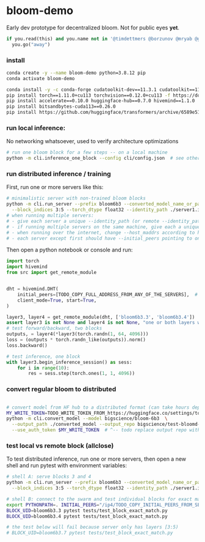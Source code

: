 # bloom-demo
Early dev prototype for decentralized bloom. Not for public eyes **yet**.

```python
if you.read(this) and you.name not in '@timdettmers @borzunov @mryab @greenfatguy'.split():
  you.go("away")
```



### install


```bash
conda create -y --name bloom-demo python=3.8.12 pip
conda activate bloom-demo

conda install -y -c conda-forge cudatoolkit-dev==11.3.1 cudatoolkit==11.3.1 cudnn==8.2.1.32
pip install torch==1.11.0+cu113 torchvision==0.12.0+cu113 -f https://download.pytorch.org/whl/torch_stable.html
pip install accelerate==0.10.0 huggingface-hub==0.7.0 hivemind==1.1.0
pip install bitsandbytes-cuda113==0.26.0
pip install https://github.com/huggingface/transformers/archive/6589e510fa4e6c442059de2fab84752535de9b23.zip
```


### run local inference:
No networking whatsoever, used to verify architecture optimizations

```bash
# run one bloom block for a few steps -- on a local machine
python -m cli.inference_one_block --config cli/config.json  # see other args
```

### run distributed inference / training

First, run one or more servers like this:
```bash
# minimalistic server with non-trained bloom blocks
python -m cli.run_server --prefix bloom6b3 --converted_model_name_or_path bigscience/test-bloomd-6b3 \
  --block_indices 3:5 --torch_dtype float32 --identity_path ./server1.id --host_maddrs /ip4/127.0.0.1/tcp/31337
# when running multiple servers:
# - give each server a unique --identity_path (or remote --identity_path arg when debugging)
# - if running multiple servers on the same machine, give each a unique port (last integer in --host_maddrs, 0 means random port)
# - when running over the internet, change --host_maddrs according to https://learning-at-home.readthedocs.io/en/latest/user/dht.html#running-across-the-internet
# - each server except first should have --initial_peers pointing to one of pre-existing servers 
```

Then open a python notebook or console and run:
```python
import torch
import hivemind
from src import get_remote_module


dht = hivemind.DHT(
    initial_peers=[TODO_COPY_FULL_ADDRESS_FROM_ANY_OF_THE_SERVERS],  # e.g. /ip4/127.0.0.1/...
    client_mode=True, start=True,
)

layer3, layer4 = get_remote_module(dht, ['bloom6b3.3', 'bloom6b3.4'])
assert layer3 is not None and layer4 is not None, "one or both layers were not found in DHT"
# test forward/backward, two blocks
outputs, = layer4(*layer3(torch.randn(1, 64, 4096)))
loss = (outputs * torch.randn_like(outputs)).norm()
loss.backward()

# test inference, one block
with layer3.begin_inference_session() as sess:
    for i in range(10):
        res = sess.step(torch.ones(1, 1, 4096))
```


### convert regular bloom to distributed
```bash

# convert model from HF hub to a distributed format (can take hours depending on your connection!)
MY_WRITE_TOKEN=TODO_WRITE_TOKEN_FROM_https://huggingface.co/settings/token
python -m cli.convert_model --model bigscience/bloom-6b3  \
  --output_path ./converted_model --output_repo bigscience/test-bloomd-6b3 \
  --use_auth_token $MY_WRITE_TOKEN  # ^-- todo replace output repo with something you have access to
```


### test local vs remote block (allclose)

To test distributed inference, run one or more servers, then open a new shell and run pytest with environment variables:
```bash
# shell A: serve blocks 3 and 4
python -m cli.run_server --prefix bloom6b3 --converted_model_name_or_path bigscience/test-bloomd-6b3 \
  --block_indices 3:5 --torch_dtype float32 --identity_path ./server1.id --host_maddrs /ip4/127.0.0.1/tcp/31337

# shell B: connect to the swarm and test individual blocks for exact match
export PYTHONPATH=. INITIAL_PEERS="/ip4/TODO_COPY_INITIAL_PEERS_FROM_SERVER_OUTPUT"
BLOCK_UID=bloom6b3.3 pytest tests/test_block_exact_match.py
BLOCK_UID=bloom6b3.4 pytest tests/test_block_exact_match.py

# the test below will fail because server only has layers [3:5)
# BLOCK_UID=bloom6b3.7 pytest tests/test_block_exact_match.py
```

